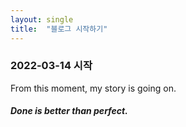 ```yaml
---
layout: single
title:  "블로그 시작하기"
---
```


### 2022-03-14 시작

From this moment, my story is going on.

#### *Done is better than perfect.*
